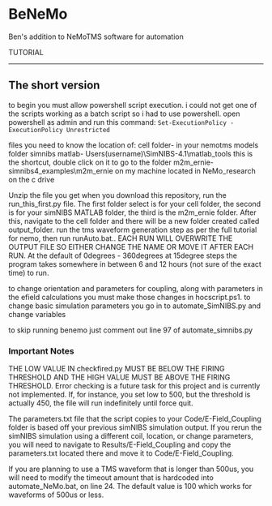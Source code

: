 # BeNeMo
Ben's addition to NeMoTMS software for automation


TUTORIAL
___________________________________________________________________
## The short version

to begin you must allow powershell script execution. i could not get one of the scripts working as a batch script so i had to use powershell. open powershell as admin and run this command: ```Set-ExecutionPolicy -ExecutionPolicy Unrestricted```

files you need to know the location of:
cell folder- in your nemotms models folder
simnibs matlab- Users\(username)\SimNIBS-4.1\matlab_tools     this is the shortcut, double click on it to go to the folder
m2m_ernie- simnibs4_examples\m2m_ernie    on my machine located in NeMo_research on the c drive

Unzip the file you get when you download this repository, run the run_this_first.py file. The first folder select is for your cell folder, the second is for your simNIBS MATLAB folder, the third is the m2m_ernie folder. After this, navigate to the cell folder and there will be a new folder created called output_folder. run the tms waveform generation step as per the full tutorial for nemo, then run runAuto.bat.. 
EACH RUN WILL OVERWRITE THE OUTPUT FILE SO EITHER CHANGE THE NAME OR MOVE IT AFTER EACH RUN.
At the default of 0degrees - 360degrees at 15degree steps the program takes somewhere in between 6 and 12 hours (not sure of the exact time) to run.

to change orientation and parameters for coupling, along with parameters in the efield calculations you must make those changes in hocscript.ps1.
to change basic simulation parameters you go in to automate_SimNIBS.py and change variables

to skip running benemo just comment out line 97 of automate_simnibs.py



### Important Notes

THE LOW VALUE IN checkfired.py MUST BE BELOW THE FIRING THRESHOLD AND THE HIGH VALUE MUST BE ABOVE THE FIRING THRESHOLD. Error checking is a future task for this project and is currently not implemented. If, for instance, you set low to 500, but the threshold is actually 450, the file will run indefinitely until force quit.

The parameters.txt file that the script copies to your Code/E-Field_Coupling folder is based off your previous simNIBS simulation output. If you rerun the simNIBS simulation using a different coil, location, or change parameters, you will need to navigate to Results/E-Field_Coupling and copy the parameters.txt located there and move it to Code/E-Field_Coupling.

If you are planning to use a TMS waveform that is longer than 500us, you will need to modify the timeout amount that is hardcoded into automate_NeMo.bat, on line 24. The default value is 100 which works for waveforms of 500us or less.
